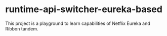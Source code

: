 # runtime-api-switcher-eureka-based
This project is a playground to learn capabilities of Netflix Eureka and Ribbon tandem.
